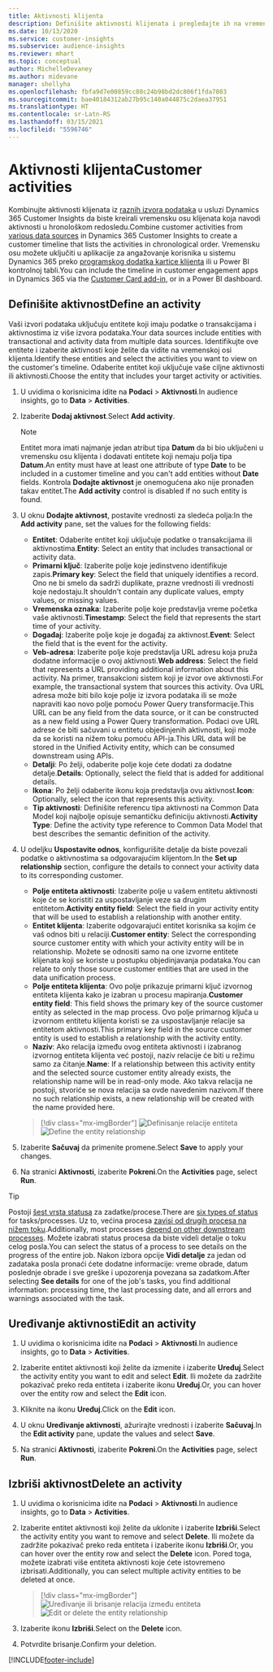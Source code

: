 ```yaml
---
title: Aktivnosti klijenta
description: Definišite aktivnosti klijenata i pregledajte ih na vremenskoj osi klijenata.
ms.date: 10/13/2020
ms.service: customer-insights
ms.subservice: audience-insights
ms.reviewer: mhart
ms.topic: conceptual
author: MichelleDevaney
ms.author: midevane
manager: shellyha
ms.openlocfilehash: fbfa9d7e00859cc80c24b98bd2dc806f1fda7803
ms.sourcegitcommit: bae40184312ab27b95c140a044875c2daea37951
ms.translationtype: HT
ms.contentlocale: sr-Latn-RS
ms.lasthandoff: 03/15/2021
ms.locfileid: "5596746"
---
```

# <a name="customer-activities"></a><span data-ttu-id="11fb8-103">Aktivnosti klijenta</span><span class="sxs-lookup"><span data-stu-id="11fb8-103">Customer activities</span></span>

<span data-ttu-id="11fb8-104">Kombinujte aktivnosti klijenata iz [raznih izvora podataka](data-sources.md) u usluzi Dynamics 365 Customer Insights da biste kreirali vremensku osu klijenata koja navodi aktivnosti u hronološkom redosledu.</span><span class="sxs-lookup"><span data-stu-id="11fb8-104">Combine customer activities from [various data sources](data-sources.md) in Dynamics 365 Customer Insights to create a customer timeline that lists the activities in chronological order.</span></span> <span data-ttu-id="11fb8-105">Vremensku osu možete uključiti u aplikacije za angažovanje korisnika u sistemu Dynamics 365 preko [programskog dodatka kartice klijenta](customer-card-add-in.md) ili u Power BI kontrolnoj tabli.</span><span class="sxs-lookup"><span data-stu-id="11fb8-105">You can include the timeline in customer engagement apps in Dynamics 365 via the [Customer Card add-in](customer-card-add-in.md), or in a Power BI dashboard.</span></span>

## <a name="define-an-activity"></a><span data-ttu-id="11fb8-106">Definišite aktivnost</span><span class="sxs-lookup"><span data-stu-id="11fb8-106">Define an activity</span></span>

<span data-ttu-id="11fb8-107">Vaši izvori podataka uključuju entitete koji imaju podatke o transakcijama i aktivnostima iz više izvora podataka.</span><span class="sxs-lookup"><span data-stu-id="11fb8-107">Your data sources include entities with transactional and activity data from multiple data sources.</span></span> <span data-ttu-id="11fb8-108">Identifikujte ove entitete i izaberite aktivnosti koje želite da vidite na vremenskoj osi klijenta.</span><span class="sxs-lookup"><span data-stu-id="11fb8-108">Identify these entities and select the activities you want to view on the customer's timeline.</span></span> <span data-ttu-id="11fb8-109">Odaberite entitet koji uključuje vaše ciljne aktivnosti ili aktivnosti.</span><span class="sxs-lookup"><span data-stu-id="11fb8-109">Choose the entity that includes your target activity or activities.</span></span>

1. <span data-ttu-id="11fb8-110">U uvidima o korisnicima idite na **Podaci** > **Aktivnosti**.</span><span class="sxs-lookup"><span data-stu-id="11fb8-110">In audience insights, go to **Data** > **Activities**.</span></span>

1. <span data-ttu-id="11fb8-111">Izaberite **Dodaj aktivnost**.</span><span class="sxs-lookup"><span data-stu-id="11fb8-111">Select **Add activity**.</span></span>

   > [!NOTE]
   > <span data-ttu-id="11fb8-112">Entitet mora imati najmanje jedan atribut tipa **Datum** da bi bio uključeni u vremensku osu klijenta i dodavati entitete koji nemaju polja tipa **Datum**.</span><span class="sxs-lookup"><span data-stu-id="11fb8-112">An entity must have at least one attribute of type **Date** to be included in a customer timeline and you can't add entities without **Date** fields.</span></span> <span data-ttu-id="11fb8-113">Kontrola **Dodajte aktivnost** je onemogućena ako nije pronađen takav entitet.</span><span class="sxs-lookup"><span data-stu-id="11fb8-113">The **Add activity** control is disabled if no such entity is found.</span></span>

1. <span data-ttu-id="11fb8-114">U oknu **Dodajte aktivnost**, postavite vrednosti za sledeća polja:</span><span class="sxs-lookup"><span data-stu-id="11fb8-114">In the **Add activity** pane, set the values for the following fields:</span></span>

   - <span data-ttu-id="11fb8-115">**Entitet**: Odaberite entitet koji uključuje podatke o transakcijama ili aktivnostima.</span><span class="sxs-lookup"><span data-stu-id="11fb8-115">**Entity**: Select an entity that includes transactional or activity data.</span></span>
   - <span data-ttu-id="11fb8-116">**Primarni ključ**: Izaberite polje koje jedinstveno identifikuje zapis.</span><span class="sxs-lookup"><span data-stu-id="11fb8-116">**Primary key**: Select the field that uniquely identifies a record.</span></span> <span data-ttu-id="11fb8-117">Ono ne bi smelo da sadrži duplikate, prazne vrednosti ili vrednosti koje nedostaju.</span><span class="sxs-lookup"><span data-stu-id="11fb8-117">It shouldn't contain any duplicate values, empty values, or missing values.</span></span>
   - <span data-ttu-id="11fb8-118">**Vremenska oznaka**: Izaberite polje koje predstavlja vreme početka vaše aktivnosti.</span><span class="sxs-lookup"><span data-stu-id="11fb8-118">**Timestamp**: Select the field that represents the start time of your activity.</span></span>
   - <span data-ttu-id="11fb8-119">**Događaj**: Izaberite polje koje je događaj za aktivnost.</span><span class="sxs-lookup"><span data-stu-id="11fb8-119">**Event**: Select the field that is the event for the activity.</span></span>
   - <span data-ttu-id="11fb8-120">**Veb-adresa**: Izaberite polje koje predstavlja URL adresu koja pruža dodatne informacije o ovoj aktivnosti.</span><span class="sxs-lookup"><span data-stu-id="11fb8-120">**Web address**: Select the field that represents a URL providing additional information about this activity.</span></span> <span data-ttu-id="11fb8-121">Na primer, transakcioni sistem koji je izvor ove aktivnosti.</span><span class="sxs-lookup"><span data-stu-id="11fb8-121">For example, the transactional system that sources this activity.</span></span> <span data-ttu-id="11fb8-122">Ova URL adresa može biti bilo koje polje iz izvora podataka ili se može napraviti kao novo polje pomoću Power Query transformacije.</span><span class="sxs-lookup"><span data-stu-id="11fb8-122">This URL can be any field from the data source, or it can be constructed as a new field using a Power Query transformation.</span></span> <span data-ttu-id="11fb8-123">Podaci ove URL adrese će biti sačuvani u entitetu objedinjenih aktivnosti, koji može da se koristi na nižem toku pomoću API-ja.</span><span class="sxs-lookup"><span data-stu-id="11fb8-123">This URL data will be stored in the Unified Activity entity, which can be consumed downstream using APIs.</span></span>
   - <span data-ttu-id="11fb8-124">**Detalji**: Po želji, odaberite polje koje ćete dodati za dodatne detalje.</span><span class="sxs-lookup"><span data-stu-id="11fb8-124">**Details**: Optionally, select the field that is added for additional details.</span></span>
   - <span data-ttu-id="11fb8-125">**Ikona**: Po želji odaberite ikonu koja predstavlja ovu aktivnost.</span><span class="sxs-lookup"><span data-stu-id="11fb8-125">**Icon**: Optionally, select the icon that represents this activity.</span></span>
   - <span data-ttu-id="11fb8-126">**Tip aktivnosti**: Definišite referencu tipa aktivnosti na Common Data Model koji najbolje opisuje semantičku definiciju aktivnosti.</span><span class="sxs-lookup"><span data-stu-id="11fb8-126">**Activity Type**: Define the activity type reference to Common Data Model that best describes the semantic definition of the activity.</span></span>

1. <span data-ttu-id="11fb8-127">U odeljku **Uspostavite odnos**, konfigurišite detalje da biste povezali podatke o aktivnostima sa odgovarajućim klijentom.</span><span class="sxs-lookup"><span data-stu-id="11fb8-127">In the **Set up relationship** section, configure the details to connect your activity data to its corresponding customer.</span></span>

    - <span data-ttu-id="11fb8-128">**Polje entiteta aktivnosti**: Izaberite polje u vašem entitetu aktivnosti koje će se koristiti za uspostavljanje veze sa drugim entitetom.</span><span class="sxs-lookup"><span data-stu-id="11fb8-128">**Activity entity field**: Select the field in your activity entity that will be used to establish a relationship with another entity.</span></span>
    - <span data-ttu-id="11fb8-129">**Entitet klijenta**: Izaberite odgovarajući entitet korisnika sa kojim će vaš odnos biti u relaciji.</span><span class="sxs-lookup"><span data-stu-id="11fb8-129">**Customer entity**: Select the corresponding source customer entity with which your activity entity will be in relationship.</span></span> <span data-ttu-id="11fb8-130">Možete se odnositi samo na one izvorne entitete klijenata koji se koriste u postupku objedinjavanja podataka.</span><span class="sxs-lookup"><span data-stu-id="11fb8-130">You can relate to only those source customer entities that are used in the data unification process.</span></span>
    - <span data-ttu-id="11fb8-131">**Polje entiteta klijenta**: Ovo polje prikazuje primarni ključ izvornog entiteta klijenta kako je izabran u procesu mapiranja.</span><span class="sxs-lookup"><span data-stu-id="11fb8-131">**Customer entity field**: This field shows the primary key of the source customer entity as selected in the map process.</span></span> <span data-ttu-id="11fb8-132">Ovo polje primarnog ključa u izvornom entitetu klijenta koristi se za uspostavljanje relacije sa entitetom aktivnosti.</span><span class="sxs-lookup"><span data-stu-id="11fb8-132">This primary key field in the source customer entity is used to establish a relationship with the activity entity.</span></span>
    - <span data-ttu-id="11fb8-133">**Naziv**: Ako relacija između ovog entiteta aktivnosti i izabranog izvornog entiteta klijenta već postoji, naziv relacije će biti u režimu samo za čitanje.</span><span class="sxs-lookup"><span data-stu-id="11fb8-133">**Name**: If a relationship between this activity entity and the selected source customer entity already exists, the relationship name will be in read-only mode.</span></span> <span data-ttu-id="11fb8-134">Ako takva relacija ne postoji, stvoriće se nova relacija sa ovde navedenim nazivom.</span><span class="sxs-lookup"><span data-stu-id="11fb8-134">If there no such relationship exists, a new relationship will be created with the name provided here.</span></span>
   
   > [!div class="mx-imgBorder"]
   > <span data-ttu-id="11fb8-135">![Definisanje relacije entiteta](media/activities-entities-define.png "Definisanje relacije entiteta")</span><span class="sxs-lookup"><span data-stu-id="11fb8-135">![Define the entity relationship](media/activities-entities-define.png "Define the entity relationship")</span></span>

1. <span data-ttu-id="11fb8-136">Izaberite **Sačuvaj** da primenite promene.</span><span class="sxs-lookup"><span data-stu-id="11fb8-136">Select **Save** to apply your changes.</span></span>

1. <span data-ttu-id="11fb8-137">Na stranici **Aktivnosti**, izaberite **Pokreni**.</span><span class="sxs-lookup"><span data-stu-id="11fb8-137">On the **Activities** page, select **Run**.</span></span>

> [!TIP]
> <span data-ttu-id="11fb8-138">Postoji [šest vrsta statusa](system.md#status-types) za zadatke/procese.</span><span class="sxs-lookup"><span data-stu-id="11fb8-138">There are [six types of status](system.md#status-types) for tasks/processes.</span></span> <span data-ttu-id="11fb8-139">Uz to, većina procesa [zavisi od drugih procesa na nižem toku](system.md#refresh-policies).</span><span class="sxs-lookup"><span data-stu-id="11fb8-139">Additionally, most processes [depend on other downstream processes](system.md#refresh-policies).</span></span> <span data-ttu-id="11fb8-140">Možete izabrati status procesa da biste videli detalje o toku celog posla.</span><span class="sxs-lookup"><span data-stu-id="11fb8-140">You can select the status of a process to see details on the progress of the entire job.</span></span> <span data-ttu-id="11fb8-141">Nakon izbora opcije **Vidi detalje** za jedan od zadataka posla pronaći ćete dodatne informacije: vreme obrade, datum poslednje obrade i sve greške i upozorenja povezana sa zadatkom.</span><span class="sxs-lookup"><span data-stu-id="11fb8-141">After selecting **See details** for one of the job's tasks, you find additional information: processing time, the last processing date, and all errors and warnings associated with the task.</span></span>

## <a name="edit-an-activity"></a><span data-ttu-id="11fb8-142">Uređivanje aktivnosti</span><span class="sxs-lookup"><span data-stu-id="11fb8-142">Edit an activity</span></span>

1. <span data-ttu-id="11fb8-143">U uvidima o korisnicima idite na **Podaci** > **Aktivnosti**.</span><span class="sxs-lookup"><span data-stu-id="11fb8-143">In audience insights, go to **Data** > **Activities**.</span></span>

2. <span data-ttu-id="11fb8-144">Izaberite entitet aktivnosti koji želite da izmenite i izaberite **Uređuj**.</span><span class="sxs-lookup"><span data-stu-id="11fb8-144">Select the activity entity you want to edit and select **Edit**.</span></span> <span data-ttu-id="11fb8-145">Ili možete da zadržite pokazivač preko reda entiteta i izaberite ikonu **Uređuj**.</span><span class="sxs-lookup"><span data-stu-id="11fb8-145">Or, you can hover over the entity row and select the **Edit** icon.</span></span>

3. <span data-ttu-id="11fb8-146">Kliknite na ikonu **Uređuj**.</span><span class="sxs-lookup"><span data-stu-id="11fb8-146">Click on the **Edit** icon.</span></span>

4. <span data-ttu-id="11fb8-147">U oknu **Uređivanje aktivnosti**, ažurirajte vrednosti i izaberite **Sačuvaj**.</span><span class="sxs-lookup"><span data-stu-id="11fb8-147">In the **Edit activity** pane, update the values and select **Save**.</span></span>

5. <span data-ttu-id="11fb8-148">Na stranici **Aktivnosti**, izaberite **Pokreni**.</span><span class="sxs-lookup"><span data-stu-id="11fb8-148">On the **Activities** page, select **Run**.</span></span>

## <a name="delete-an-activity"></a><span data-ttu-id="11fb8-149">Izbriši aktivnost</span><span class="sxs-lookup"><span data-stu-id="11fb8-149">Delete an activity</span></span>

1. <span data-ttu-id="11fb8-150">U uvidima o korisnicima idite na **Podaci** > **Aktivnosti**.</span><span class="sxs-lookup"><span data-stu-id="11fb8-150">In audience insights, go to **Data** > **Activities**.</span></span>

2. <span data-ttu-id="11fb8-151">Izaberite entitet aktivnosti koji želite da uklonite i izaberite **Izbriši**.</span><span class="sxs-lookup"><span data-stu-id="11fb8-151">Select the activity entity you want to remove and select **Delete**.</span></span> <span data-ttu-id="11fb8-152">Ili možete da zadržite pokazivač preko reda entiteta i izaberite ikonu **Izbriši**.</span><span class="sxs-lookup"><span data-stu-id="11fb8-152">Or, you can hover over the entity row and select the **Delete** icon.</span></span> <span data-ttu-id="11fb8-153">Pored toga, možete izabrati više entiteta aktivnosti koje ćete istovremeno izbrisati.</span><span class="sxs-lookup"><span data-stu-id="11fb8-153">Additionally, you can select multiple activity entities to be deleted at once.</span></span>
   > [!div class="mx-imgBorder"]
   > <span data-ttu-id="11fb8-154">![Uređivanje ili brisanje relacija između entiteta](media/activities-entities-edit-delete.png "Uređivanje ili brisanje relacija između entiteta")</span><span class="sxs-lookup"><span data-stu-id="11fb8-154">![Edit or delete the entity relationship](media/activities-entities-edit-delete.png "Edit or delete the entity relationship")</span></span>

3. <span data-ttu-id="11fb8-155">Izaberite ikonu **Izbriši**.</span><span class="sxs-lookup"><span data-stu-id="11fb8-155">Select on the **Delete** icon.</span></span>

4. <span data-ttu-id="11fb8-156">Potvrdite brisanje.</span><span class="sxs-lookup"><span data-stu-id="11fb8-156">Confirm your deletion.</span></span>


[!INCLUDE[footer-include](../includes/footer-banner.md)]